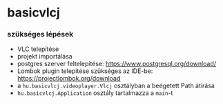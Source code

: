 # basicvlcj

### szükséges lépések
* VLC telepítése
* projekt importálása
* postgres szerver feltelepítése: https://www.postgresql.org/download/
* Lombok plugin telepítése szükséges az IDE-be: https://projectlombok.org/download
* a `hu.basicvlcj.videoplayer.Vlcj` osztályban a beégetett Path átírása
* `hu.basicvlcj.Application` osztály tartalmazza a `main`-t
